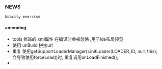 ### NEWS
    Udacity exercise

#### amending
* tools 修饰的 xml属性 在编译时会被忽略 ,用于ide布局预览
* 使用 urlBuild 拼接url
* 重复 使用getSupportLoaderManager().initLoader(LOADER_ID, null, this);会导致使用forceLoad()时,
   重复调用onLoadFinished();
*